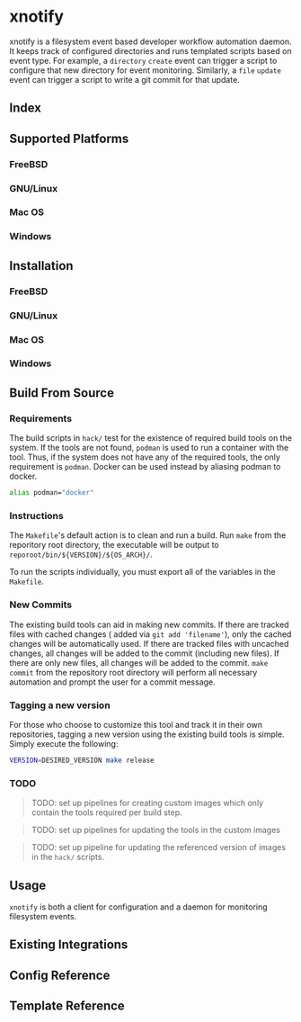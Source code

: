 xnotify
=======

xnotify is a filesystem event based developer workflow automation daemon.
It keeps track of configured directories and runs templated scripts based on event type.
For example, a `directory` `create` event can trigger a script to configure that new directory for event monitoring.
Similarly, a `file` `update` event can trigger a script to write a git commit for that update.

## Index


## Supported Platforms

### FreeBSD

### GNU/Linux

### Mac OS

### Windows


## Installation

### FreeBSD

### GNU/Linux

### Mac OS

### Windows


## Build From Source

### Requirements

The build scripts in `hack/` test for the existence of required build tools on the system.
If the tools are not found, `podman` is used to run a container with the tool.
Thus, if the system does not have any of the required tools, the only requirement is `podman`.
Docker can be used instead by aliasing podman to docker.
```sh
alias podman="docker"
```

### Instructions

The `Makefile`'s default action is to clean and run a build.
Run `make` from the reporitory root directory, the executable will be output to `reporoot/bin/${VERSION}/${OS_ARCH}/`.

To run the scripts individually, you must export all of the variables in the `Makefile`.

### New Commits

The existing build tools can aid in making new commits.
If there are tracked files with cached changes ( added via `git add 'filename'`), only the cached changes will be automatically used.
If there are tracked files with uncached changes, all changes will be added to the commit (including new files).
If there are only new files, all changes will be added to the commit.
`make commit` from the repository root directory will perform all necessary automation and prompt the user for a commit message.

### Tagging a new version

For those who choose to customize this tool and track it in their own repositories, tagging a new version using the existing build tools is simple.
Simply execute the following:
```sh
VERSION=DESIRED_VERSION make release
```

### TODO

> TODO: set up pipelines for creating custom images which only contain the tools required per build step.

> TODO: set up pipelines for updating the tools in the custom images

> TODO: set up pipeline for updating the referenced version of images in the `hack/` scripts.


## Usage

`xnotify` is both a client for configuration and a daemon for monitoring filesystem events.


## Existing Integrations


## Config Reference


## Template Reference
